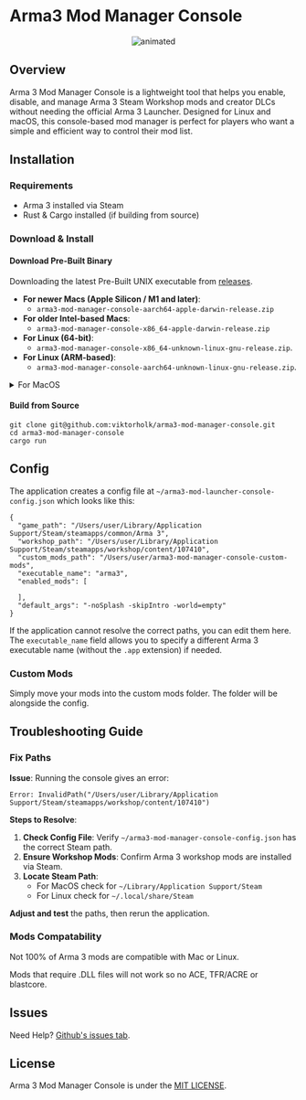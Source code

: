 # Arma3 Mod Manager Console

<p align="center">
  <img src="https://github.com/user-attachments/assets/f5f58180-e5f4-4442-a448-c60f81df907d" alt="animated" />
</p>

## Overview

Arma 3 Mod Manager Console is a lightweight tool that helps you enable, disable, and manage Arma 3 Steam Workshop mods and creator DLCs without needing the official Arma 3 Launcher. Designed for Linux and macOS, this console-based mod manager is perfect for players who want a simple and efficient way to control their mod list.

## Installation

### Requirements

- Arma 3 installed via Steam
- Rust & Cargo installed (if building from source)

### Download & Install
#### Download Pre-Built Binary

Downloading the latest Pre-Built UNIX executable from [releases](https://github.com/viktorholk/arma3-mod-manager-console/releases).

- **For newer Macs (Apple Silicon / M1 and later)**:
  - `arma3-mod-manager-console-aarch64-apple-darwin-release.zip`
- **For older Intel-based Macs**:
  - `arma3-mod-manager-console-x86_64-apple-darwin-release.zip`
- **For Linux (64-bit)**:
  - `arma3-mod-manager-console-x86_64-unknown-linux-gnu-release.zip`.
- **For Linux (ARM-based)**:
  - `arma3-mod-manager-console-aarch64-unknown-linux-gnu-release.zip`.


<details><summary>For MacOS</summary>

On MacOS, you may be greeted with a security warning.
Go to Settings > Privary & Security > Security
and press Open Anyway

![image](https://github.com/user-attachments/assets/966592ac-b40a-439e-b793-70fc42070ccd)


![image](https://github.com/user-attachments/assets/6d58efce-6dff-41f9-b790-7839c2a15a36)

</details>

#### Build from Source
````
git clone git@github.com:viktorholk/arma3-mod-manager-console.git
cd arma3-mod-manager-console
cargo run
````

## Config
The application creates a config file at `~/arma3-mod-launcher-console-config.json` which looks like this:

````
{
  "game_path": "/Users/user/Library/Application Support/Steam/steamapps/common/Arma 3",
  "workshop_path": "/Users/user/Library/Application Support/Steam/steamapps/workshop/content/107410",
  "custom_mods_path": "/Users/user/arma3-mod-manager-console-custom-mods",
  "executable_name": "arma3",
  "enabled_mods": [
    
  ],
  "default_args": "-noSplash -skipIntro -world=empty"
}
````

If the application cannot resolve the correct paths, you can edit them here. The `executable_name` field allows you to specify a different Arma 3 executable name (without the `.app` extension) if needed.

### Custom Mods

Simply move your mods into the custom mods folder. The folder will be alongside the config.

## Troubleshooting Guide

### Fix Paths

**Issue**: Running the console gives an error: 

`Error: InvalidPath("/Users/user/Library/Application Support/Steam/steamapps/workshop/content/107410")`

**Steps to Resolve**:
1. **Check Config File**: Verify `~/arma3-mod-manager-console-config.json` has the correct Steam path.
2. **Ensure Workshop Mods**: Confirm Arma 3 workshop mods are installed via Steam.
3. **Locate Steam Path**:
   - For MacOS check for `~/Library/Application Support/Steam`
   - For Linux check for  `~/.local/share/Steam`

**Adjust and test** the paths, then rerun the application.

### Mods Compatability
Not 100% of Arma 3 mods are compatible with Mac or Linux.

Mods that require .DLL files will not work so no ACE, TFR/ACRE or blastcore.

## Issues
Need Help? [Github's issues tab](https://github.com/viktorholk/arma3-mod-manager-console/issues).

## License
Arma 3 Mod Manager Console is under the [MIT LICENSE](LICENSE).
